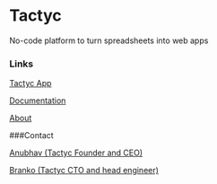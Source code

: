 # Tactyc

No-code platform to turn spreadsheets into web apps

### Links
[Tactyc App](https://tactyc.io)

[Documentation](https://tactycHQ.github.io)

[About](https://tactyc.io.about)

###Contact

[Anubhav (Tactyc Founder and CEO)](mailto:anubhav@tactyc.io)

[Branko (Tactyc CTO and head engineer)](mailto:branko@tactyc.io)

